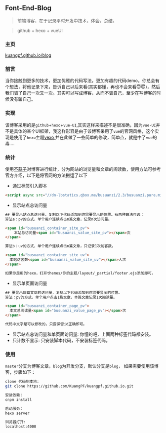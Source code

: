 ## Font-End-Blog
> 前端博客，在于记录平时开发中技术，体会，总结。

> github + hexo + vueUI

### 主页
[kuangpf.github.io/blog](https://kuangpf.github.io/blog)

### 前言
当你接触到更多的技术，更加优雅的代码写法，更加有趣的代码demo。你总会有个想法，将他记录下来，告诉自己以后来看(其实都懂，再也不会来看:innocent::innocent:)，然后我们骗了自己一次又一次。其实可以写成博客，从而不骗自己，至少在写博客的时候没有骗自己。
### 实现
该博客采用的是`github`+`hexo`+`vue-UI`,其实这样来描述不是很准确，因为`vue-UI`并不是具体的某个UI框架，我这样形容是由于该博客采用了`vue`的官网风格，这个实现是使用了`hexo`主题[vexo](https://github.com/yanm1ng/hexo-theme-vexo),并在此做了一些简单的修改，简单点，就是中了`vue`的毒....
### 统计
使用[不蒜子](http://ibruce.info/)对博客进行统计，分为网站的浏览量和文章的阅读数，使用方法可参考官方介绍，以下是将官网的方法搬运了以下
  * 通过标签引入脚本
``` html
<script async src="//dn-lbstatics.qbox.me/busuanzi/2.3/busuanzi.pure.mini.js"></script>
```
  * 显示站点总访问量
``` html
## 要显示站点总访问量，复制以下代码添加到你需要显示的位置。有两种算法可选：
算法a：pv的方式，单个用户连续点击n篇文章，记录n次访问量。

<span id="busuanzi_container_site_pv">
    本站总访问量<span id="busuanzi_value_site_pv"></span>次
</span>

算法b：uv的方式，单个用户连续点击n篇文章，只记录1次访客数。

<span id="busuanzi_container_site_uv">
  本站访客数<span id="busuanzi_value_site_uv"></span>人次
</span>

如果你是用的hexo，打开themes/你的主题/layout/_partial/footer.ejs添加即可。
```
  * 显示单页面访问量
``` html
## 要显示每篇文章的访问量，复制以下代码添加到你需要显示的位置。
算法：pv的方式，单个用户点击1篇文章，本篇文章记录1次阅读量。

<span id="busuanzi_container_page_pv">
  本文总阅读量<span id="busuanzi_value_page_pv"></span>次
</span>

代码中文字是可以修改的，只要保留id正确即可。
```
  * 显示站点总访问量和单页面访问量: 你懂的吧，上面两种标签代码都安装。
  * 只计数不显示: 只安装脚本代码，不安装标签代码。
### 使用
`master`分支为博客文章，`blog`为开发分支，默认分支是`blog`， 如果需要使用该博客，步骤如下：
``` bash
clone 代码到本地:
git clone https://github.com/KuangPF/kuangpf.github.io.git   

安装依赖： 
cnpm install

启动服务：
hexo server

浏览器打开:
localhost:4000
```